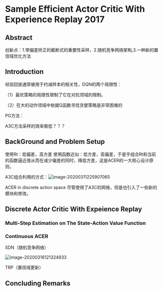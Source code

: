 # Sample Efficient Actor Critic With Experience Replay  2017

## Abstract

创新点：1.带偏差矫正的截断式的重要性采样，2.随机竞争网络架构,3.一种新的置信域优化方法

## Introduction

经验回放通常被用于约减样本的相关性，DQN的两个局限性：

（1）最优策略的局限性限制了它在对抗领域的限制。

（2）在大的动作领域中依据Q函数寻找贪婪策略是非常困难的

PG方法：

A3C方法采样的效率极低？？？

## BackGround and Problem Setup

使用Rt：低偏差，高方差   使用函数近似：低方差，高偏差，于是乎组合Rt和当前的函数逼近值从而在减少偏差的同时，降低方差，这是ACER的一大核心设计原则。

A3C组合利用的方式：![image-20200311225907065](C:\Users\Administrator\AppData\Roaming\Typora\typora-user-images\image-20200311225907065.png)

ACER in discrete action space 尽管使用了A3C的网络，但是也引入了一些新的模块和修改。

## Discrete Actor Critic With Expeience Replay

### Multi-Step Estimation on The State-Action Value Function

### Continuous ACER

SDN（随机竞争网络）

![image-20200316121324933](C:\Users\Administrator\AppData\Roaming\Typora\typora-user-images\image-20200316121324933.png)

TRP（置信域更新）



## Concluding Remarks














